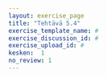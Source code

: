 ```yaml
---
layout: exercise_page
title: "Tehtävä 5.4"
exercise_template_name: #
exercise_discussion_id: #
exercise_upload_id: #
kesken:  1
no_review: 1
---
```

